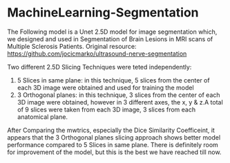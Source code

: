 # MachineLearning-Segmentation
The Following model is a Unet 2.5D model for image segmentation which, we designed and used in Segmentation of Brain Lesions in MRI scans of Multiple Sclerosis Patients.
 Original resource: https://github.com/jocicmarko/ultrasound-nerve-segmentation

Two different 2.5D Slicing Techniques were teted independently:
1. 5 Slices in same plane:
in this technique, 5 slices from the center of each 3D image were obtained and used for training the model
2. 3 Orthogonal planes:
in this technique, 3 slices from the center of each 3D image were obtained, however in 3 different axes, the x, y & z.A total of 9 slices were taken from each 3D image, 3 slices from each anatomical plane.

After Comparing the mwtrics, especially the Dice Similarity Coefficeint, it appears that the 3 Orthogonal planes slicing approach shows better model performance compared to  5 Slices in same plane. There is definitely room for improvement of the model, but this is the best we have reached till now.
